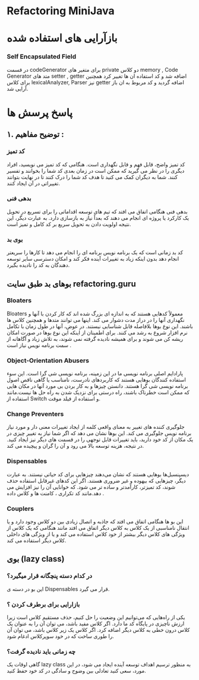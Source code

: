 # Refactoring MiniJava

# بازآرایی های استفاده شده
### Self Encapsulated Field
در قسمت codeGenerator برای متغیر های private دو کلاس memory , Code Generator متد های setter , getter اضافه شد و کد استفاده ان ها تغییر کرد همچنین برای کلاس lexicalAnalyzer, Parser نیز getter اضافه گردید و کد مربوط به ان باز آرایی شد.




# پاسخ پرسش ها
##  ۱. توضیح مفاهیم :
### کد تمیز 
کد تمیز واضح، قابل فهم و قابل نگهداری است. هنگامی که کد تمیز می نویسید، افراد دیگری را در نظر می گیرید که ممکن است در زمان بعدی کد شما را بخوانند و تفسیر کنند. شما به دیگران کمک می کنید تا هدف کد شما را درک کنند تا در نهایت بتوانند تغییراتی در آن ایجاد کنند.

### بدهی فنی 
بدهی فنی  هنگامی اتفاق می افتد که تیم های توسعه اقداماتی را برای تسریع در تحویل یک کارکرد یا پروژه ای انجام می دهند که بعداً نیاز به بازسازی دارد. به عبارت دیگر، این نتیجه اولویت دادن به تحویل سریع بر کد کامل و تمیز است.

### بوی بد 
کد بد زمانی است که یک برنامه نویس برنامه ای را انجام می دهد تا کارها را سریعتر انجام دهد بدون اینکه زیاد به تغییرات آینده فکر کند و امکان دسترسی سایر توسعه دهندگان به کد را نادیده بگیرد.

## بوهای بد طبق سایت refactoring.guru

### Bloaters
Bloaters معمولاً کدهایی هستند که به اندازه ای بزرگ شده اند که کار کردن با آنها و نگهداری آنها را در دراز مدت دشوار می کند. اینها می توانند متدها و همچنین کلاس ها باشند. این نوع بوها بلافاصله قابل شناسایی نیستند. در عوض، آنها در طول زمان با تکامل نرم افزار شروع به رشد می کنند. برای اطمینان از اینکه این نوع بوها در صورت امکان ریشه کن می شوند و برای همیشه نادیده گرفته نمی شوند، به تلاش زیاد و آگاهانه از سمت برنامه نویس نیاز است .

### Object-Orientation Abusers
پارادایم اصلی برنامه نویسی ما در این زمینه، برنامه نویسی شی گرا است. این سوء استفاده کنندگان بوهایی هستند که کاربردهای نادرست، نامناسب یا گاهی ناقص اصول برنامه نویسی شی گرا هستند. دانستن چیزها و به کار بردن بی مورد آنها در مکان هایی که ممکن است خطرناک باشند، راه درستی برای نزدیک شدن به راه حل ها نیست.مانند استفاده از Switch و استفاده از فیلد موقت.

### Change Preventers
جلوگیری کننده های تغییر به معنای واقعی کلمه از ایجاد تغییرات معنی دار و مورد نیاز برنامه نویس جلوگیری می کند. این بوها نشان می دهد که اگر شما نیاز به تغییر چیزی در یک مکان از کد خود دارید، باید تغییرات قابل توجهی را در قسمت های دیگر نیز ایجاد کنید. در نتیجه، هزینه توسعه بالا می رود و آن را گران و پیچیده می کند.

### Dispensables
دیسپنسبل‌ها بوهایی هستند که نشان می‌دهند چیزهایی برای کد حیاتی نیستند. به عبارت دیگر، چیزهایی که بیهوده و غیر ضروری هستند. اگر این کدهای غیرقابل استفاده حذف شوند، کد تمیزتر، کارآمدتر و ساده تر می شود. که خوانایی آن را نیز افزایش می دهد.مانند کد تکراری ، کامنت ها و کلاس داده .

### Couplers
این بو ها هنگامی اتفاق می افتد که جاذبه و اتصال زیادی بین دو کلاس وجود دارد و یا انتقال نامناسبی از یک کلاس به کلاس دیگر اتفاق می افتد مانند هنگامی که یک کلاس از ویژگی های کلاس دیگر بیشتر از خود کلاس استفاده می کند و یا از ویژگی های داخلی کلاس دیگر استفاده می کند.

## بوی (lazy class)
### در کدام دسته پنچگانه قرار میگیرد؟
این بو در دسته ی Dispensables قرار می گیرد.

### بازارایی برای برطرف کردن ؟
یکی از راه‌هایی که می‌توانیم این وضعیت را حل کنیم، حذف مستقیم کلاس است زیرا ارزش ناچیزی در پایگاه کد ما دارد. اگر کلاس مفید باشد، می توان آن را به عنوان یک کلاس درون خطی به کلاس دیگر اضافه کرد. اگر کلاس یک زیر کلاس باشد، می توان آن را طوری ساخت که در خود سوپرکلاس ادغام شود.

###  چه زمانی باید نادیده گرفت؟
گاهی اوقات یک lazy class به منظور ترسیم اهداف توسعه آینده ایجاد می شود، در این مورد، سعی کنید تعادلی بین وضوح و سادگی در کد خود حفظ کنید.